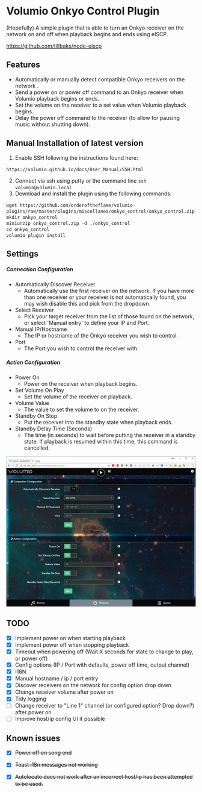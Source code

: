 #       Volumio Onkyo Control Plugin

(Hopefully) A simple plugin that is able to turn an Onkyo receiver on the network on and off when playback begins and ends using eISCP.

https://github.com/tillbaks/node-eiscp

## Features

- Automatically or manually detect compatible Onkyo receivers on the network .
- Send a power on or power off command to an Onkyo receiver when Volumio playback begins or ends.
- Set the volume on the receiver to a set value when Volumio playback begins.
- Delay the power off command to the receiver (to allow for pausing music without shutting down).

## Manual Installation of latest version

1. Enable SSH following the instructions found here:
```
https://volumio.github.io/docs/User_Manual/SSH.html
```
2. Connect via ssh using putty or the command line ```ssh volumio@volumio.local```
3. Download and install the plugin using the following commands:
```
wget https://github.com/orderoftheflame/volumio-plugins/raw/master/plugins/miscellanea/onkyo_control/onkyo_control.zip
mkdir onkyo_control
miniunzip onkyo_control.zip -d ./onkyo_control
cd onkyo_control
volumio plugin install
```
## Settings
##### Connection Configuration
- Automatically Discover Receiver
    - Automatically use the first receiver on the network. If you have more than one receiver or your receiver is not automatically found, you may wish disable this and pick from the dropdown.
- Select Receiver
    - Pick your target receiver from the list of those found on the network, or select 'Manual entry' to define your IP and Port.
- Manual IP/Hostname
    - The IP or hostname of the Onkyo receiver you wish to control.
- Port
    - The Port you wish to control the receiver with.
##### Action Configuration
- Power On
    - Power on the receiver when playback begins.
- Set Volume On Play
    - Set the volume of the receiver on playback.
- Volume Value
    - The value to set the volume to on the receiver.
- Standby On Stop
    - Put the receiver into the standby state when playback ends.
- Standby Delay Time (Seconds)
    - The time (in seconds) to wait before putting the receiver in a standby state. If playback is resumed within this time, this command is cancelled.


![Alt text](settings.jpg?raw=true "Settings and configuration")

## TODO

- [X] Implement power on when starting playback
- [X] Implement power off when stopping playback
- [X] Timeout when powering off (Wait X seconds for state to change to play, or power off)
- [X] Config options (IP / Port with defaults, power off time, output channel)
- [X] I18N
- [X] Manual hostname / ip / port entry
- [X] Discover receivers on the network for config option drop down
- [X] Change receiver volume after power on
- [X] Tidy logging
- [ ] Change receiver to "Line 1" channel (or configured option? Drop down?) after power on
- [ ] Improve host/ip config UI if possible

## Known issues

- [X] ~~Power off on song end~~
- [X] ~~Toast i18n messages not working~~
- [X] ~~Autolocate does not work after an incorrect host/ip has been attempted to be used.~~










